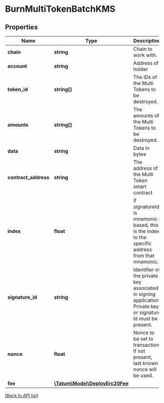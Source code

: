 # BurnMultiTokenBatchKMS

## Properties

Name | Type | Description | Notes
------------ | ------------- | ------------- | -------------
**chain** | **string** | Chain to work with. |
**account** | **string** | Address of holder |
**token_id** | **string[]** | The IDs of the Multi Tokens to be destroyed. |
**amounts** | **string[]** | The amounts of the Multi Tokens to be destroyed. |
**data** | **string** | Data in bytes | [optional]
**contract_address** | **string** | The address of the Multi Token smart contract |
**index** | **float** | If signatureId is mnemonic-based, this is the index to the specific address from that mnemonic. | [optional]
**signature_id** | **string** | Identifier of the private key associated in signing application. Private key, or signature Id must be present. |
**nonce** | **float** | Nonce to be set to transaction. If not present, last known nonce will be used. | [optional]
**fee** | [**\Tatum\Model\DeployErc20Fee**](DeployErc20Fee.md) |  | [optional]

[[Back to API list]](../../README.md#api-endpoints)
